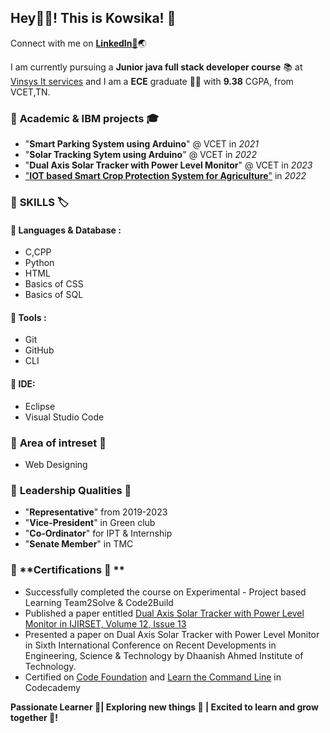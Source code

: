 ## Hey🙋‍♀️! This is Kowsika! 👋

Connect with me on [**LinkedIn:pushpin:**](https://www.linkedin.com/in/kowsika-m-5962a7275/)🌏

I am currently pursuing a **Junior java full stack developer course** :books: at [Vinsys It services](https://www.vinsys.com/) and
I am a **ECE** graduate 👩‍🎓 with **9.38** CGPA, from VCET,TN.

### :link: **Academic & IBM projects** 🎓 
+ "**Smart Parking System using Arduino**" @ VCET in *2021*
+ "**Solar Tracking Sytem using Arduino**" @ VCET in *2022*
+ "**Dual Axis Solar Tracker with Power Level Monitor**" @ VCET in *2023*
+ ["**IOT based Smart Crop Protection System for Agriculture**"](https://github.com/IBM-EPBL/IBM-Project-35368-1660284332) in *2022*
  
### :link: **SKILLS :label:**

#### 📎 **Languages & Database :**
+ C,CPP
+ Python
+ HTML
+ Basics of CSS
+ Basics of SQL

#### 📎 **Tools :**
  + Git
  + GitHub
  + CLI

#### 📎 **IDE:**
  + Eclipse
  + Visual Studio Code

### :link: **Area of intreset :dart:** 
  + Web Designing
     
### :link: **Leadership Qualities** 📍 
+ "**Representative**" from 2019-2023
+ "**Vice-President**" in Green club
+ "**Co-Ordinator**" for IPT & Internship
+ "**Senate Member**" in TMC
 
### :link: **Certifications :medal_sports: **
+ Successfully completed the course on Experimental - Project based Learning Team2Solve & Code2Build
+ Published a paper entitled [Dual Axis Solar Tracker with Power Level Monitor in IJIRSET, Volume 12, Issue 13](http://www.ijirset.com/upload/2023/icrdet-23/19_Dual.pdf)
+ Presented a paper on Dual Axis Solar Tracker with Power Level Monitor in Sixth International Conference on Recent Developments in Engineering, Science & Technology by Dhaanish Ahmed Institute of Technology.
+ Certified on [Code Foundation](https://www.codecademy.com/profiles/KOWSIKAM/certificates/5b55e668646caa552f8e4d1d) and [Learn the Command Line](https://www.codecademy.com/profiles/KOWSIKAM/certificates/c87ba0541f8be78bc2f4ba1128233f6f) in Codecademy 



**Passionate Learner :footprints:| Exploring new things :thought_balloon: | Excited to learn and grow together :seedling:!**
    
